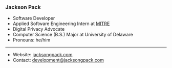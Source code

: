 ### Jackson Pack

- Software Developer
- Applied Software Engineering Intern at [MITRE](https://www.mitre.org)
- Digital Privacy Advocate
- Computer Science (B.S.) Major at University of Delaware
- Pronouns: he/him

---

- Website: [jacksongpack.com](https://jacksongpack.com)
- Contact: development@jacksongpack.com
